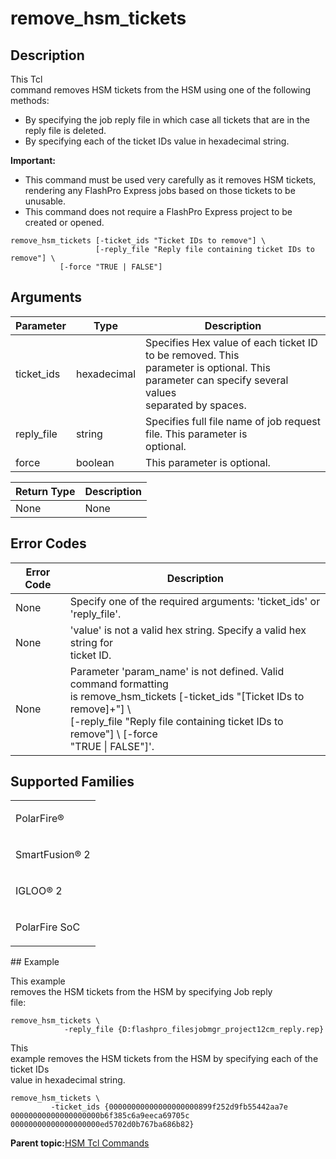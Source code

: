 # remove\_hsm\_tickets

## Description

This Tcl<br /> command removes HSM tickets from the HSM using one of the following methods:

-   By specifying the job reply file in which case all tickets that are in the reply file is deleted.
-   By specifying each of the ticket IDs value in hexadecimal string.

**Important:**

-   This command must be used very carefully as it removes HSM tickets, rendering any FlashPro Express jobs based on those tickets to be unusable.
-   This command does not require a FlashPro Express project to be created or opened.

```
remove_hsm_tickets [-ticket_ids "Ticket IDs to remove"] \
                   [-reply_file "Reply file containing ticket IDs to remove"] \
		   [-force "TRUE | FALSE"]
```

## Arguments

|Parameter|Type|Description|
|---------|----|-----------|
|ticket\_ids|hexadecimal|Specifies Hex value of each ticket ID to be removed. This<br /> parameter is optional. This parameter can specify several values<br /> separated by spaces.|
|reply\_file|string|Specifies full file name of job request file. This parameter is<br /> optional.|
|force|boolean|This parameter is optional.|

|Return Type|Description|
|-----------|-----------|
|None|None|

## Error Codes

|Error Code|Description|
|----------|-----------|
|None|Specify one of the required arguments: 'ticket\_ids' or<br /> 'reply\_file'.|
|None|'value' is not a valid hex string. Specify a valid hex string for<br /> ticket ID.|
|None|Parameter 'param\_name' is not defined. Valid command formatting<br /> is remove\_hsm\_tickets \[-ticket\_ids "\[Ticket IDs to remove\]+"\] \\<br /> \[-reply\_file "Reply file containing ticket IDs to remove"\] \\ \[-force<br /> "TRUE \| FALSE"\]'.|

## Supported Families

<table id="GUID-2189D3A4-88C4-4B30-8C2A-3472CC9064C7"><tbody><tr><td>

PolarFire®

</td></tr><tr><td>

SmartFusion® 2

</td></tr><tr><td>

IGLOO® 2

</td></tr><tr><td>

PolarFire SoC

</td></tr></tbody>
</table>## Example

This example<br /> removes the HSM tickets from the HSM by specifying Job reply<br /> file:

```
remove_hsm_tickets \
		    -reply_file {D:flashpro_filesjobmgr_project12cm_reply.rep}
```

This<br /> example removes the HSM tickets from the HSM by specifying each of the ticket IDs<br /> value in hexadecimal string.

```
remove_hsm_tickets \
         -ticket_ids {00000000000000000000899f252d9fb55442aa7e 00000000000000000000b6f385c6a9eeca69705c 00000000000000000000ed5702d0b767ba686b82}
```

**Parent topic:**[HSM Tcl Commands](GUID-CD881DBA-BED9-4BE7-B7B4-5359C305F0A3.md)

